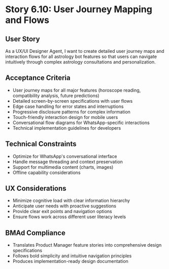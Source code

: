 # Story 6.10: User Journey Mapping and Flows

## User Story

As a UX/UI Designer Agent, I want to create detailed user journey maps and interaction flows for all astrology bot features so that users can navigate intuitively through complex astrology consultations and personalization.

## Acceptance Criteria

- User journey maps for all major features (horoscope reading, compatibility analysis, future predictions)
- Detailed screen-by-screen specifications with user flows
- Edge case handling for error states and interruptions
- Progressive disclosure patterns for complex information
- Touch-friendly interaction design for mobile users
- Conversational flow diagrams for WhatsApp-specific interactions
- Technical implementation guidelines for developers

## Technical Constraints

- Optimize for WhatsApp's conversational interface
- Handle message threading and context preservation
- Support for multimedia content (charts, images)
- Offline capability considerations

## UX Considerations

- Minimize cognitive load with clear information hierarchy
- Anticipate user needs with proactive suggestions
- Provide clear exit points and navigation options
- Ensure flows work across different user literacy levels

## BMAd Compliance

- Translates Product Manager feature stories into comprehensive design specifications
- Follows bold simplicity and intuitive navigation principles
- Produces implementation-ready design documentation
